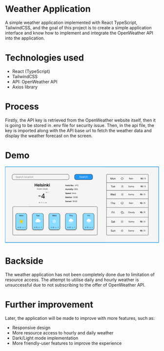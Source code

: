 # Weather Application

A simple weather application implemented with React TypeScript, TailwindCSS, and the goal of this project is to create a simple application interface and know how to implement and integrate the OpenWeather API into the application.

# Technologies used
- React (TypeScript)
- TailwindCSS
- API: OpenWeather API
- Axios library

# Process
Firstly, the API key is retrieved from the OpenWeather website itself, then it is going to be stored in .env file for security issue. Then, in the api file, the key is imported along with the API base url to fetch the weather data and display the weather forecast on the screen.

# Demo
![Figma Review](./src/assets/demo.PNG)

# Backside
The weather application has not been completely done due to limitation of resource access. The attempt to utilise daily and hourly weather is unsuccessful due to not subscribing to the offer of OpenWeather API.

# Further improvement
Later, the application will be made to improve with more features, such as:
- Responsive design
- More resource access to hourly and daily weather
- Dark/Light mode implementation
- More friendly-user features to improve the experience
